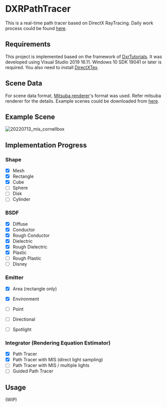 # DXRPathTracer
This is a real-time path tracer based on DirectX RayTracing.
Daily work process could be found [here](WorkProgress.md).

## Requirements
This project is implemented based on the framework of [DxrTutorials](https://github.com/NVIDIAGameWorks/DxrTutorials).
It was developed using Visual Studio 2019 16.11. 
Windows 10 SDK 19041 or later is required.
You also need to install [DirectXTex](https://github.com/microsoft/DirectXTex).

## Scene Data
For scene data format, [Mitsuba renderer](https://github.com/mitsuba-renderer/mitsuba)'s format was used.
Refer mitsuba renderer for the details.
Example scenes could be downloaded from [here](https://benedikt-bitterli.me/resources/).

## Example Scene 
![20220713_mis_cornellbox](https://user-images.githubusercontent.com/59192387/178707155-974f0043-6cdd-4e84-8580-280826ca9310.PNG)

## Implementation Progress
### Shape
- [x] Mesh
- [x] Rectangle
- [x] Cube
- [ ] Sphere
- [ ] Disk
- [ ] Cylinder

### BSDF
- [x] Diffuse
- [x] Conductor
- [x] Rough Conductor
- [x] Dielectric
- [x] Rough Dielectric
- [x] Plastic
- [ ] Rough Plastic
- [ ] Disney

### Emitter
- [x] Area (rectangle only)
- [x] Environment
- [ ] Point
- [ ] Directional
- [ ] Spotlight


### Integrator (Rendering Equation Estimator)
- [x] Path Tracer
- [x] Path Tracer with MIS (direct light sampling)
- [ ] Path Tracer with MIS / multiple lights
- [ ] Guided Path Tracer

## Usage
(WIP)
